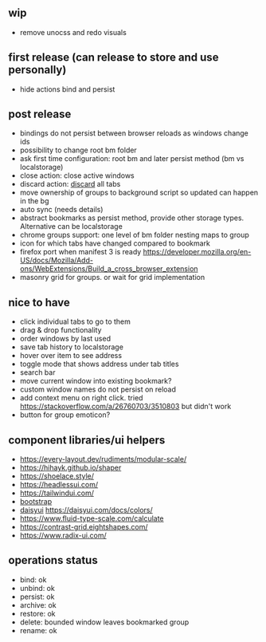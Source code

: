 ## wip
- remove unocss and redo visuals

## first release (can release to store and use personally)
- hide actions bind and persist

## post release
- bindings do not persist between browser reloads as windows change ids
- possibility to change root bm folder
- ask first time configuration: root bm and later persist method (bm vs localstorage)
- close action: close active windows
- discard action: [discard](https://developer.chrome.com/docs/extensions/reference/tabs/#method-discard) all tabs
- move ownership of groups to background script so updated can happen in the bg
- auto sync (needs details)
- abstract bookmarks as persist method, provide other storage types. Alternative can be localstorage
- chrome groups support: one level of bm folder nesting maps to group
- icon for which tabs have changed compared to bookmark
- firefox port when manifest 3 is ready https://developer.mozilla.org/en-US/docs/Mozilla/Add-ons/WebExtensions/Build_a_cross_browser_extension
- masonry grid for groups. or wait for grid implementation

## nice to have
- click individual tabs to go to them
- drag & drop functionality
- order windows by last used
- save tab history to localstorage
- hover over item to see address
- toggle mode that shows address under tab titles
- search bar
- move current window into existing bookmark?
- custom window names do not persist on reload
- add context menu on right click. tried https://stackoverflow.com/a/26760703/3510803 but didn't work 
- button for group emoticon?
  
## component libraries/ui helpers
- https://every-layout.dev/rudiments/modular-scale/
- https://hihayk.github.io/shaper
- https://shoelace.style/
- https://headlessui.com/
- https://tailwindui.com/
- [bootstrap](https://getbootstrap.com/docs/5.3/examples/)
- [daisyui](https://daisyui.com/theme-generator/) https://daisyui.com/docs/colors/
- https://www.fluid-type-scale.com/calculate
- https://contrast-grid.eightshapes.com/
- https://www.radix-ui.com/


## operations status
- bind: ok
- unbind: ok
- persist: ok
- archive: ok
- restore: ok
- delete: bounded window leaves bookmarked group
- rename: ok